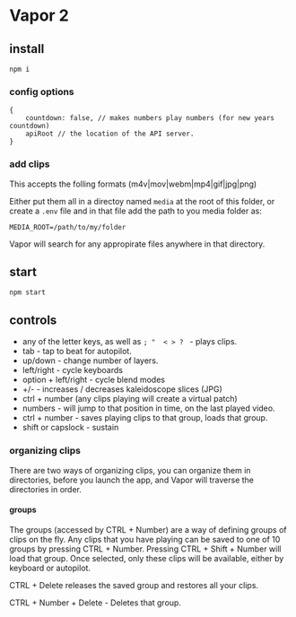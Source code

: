 # Vapor 2

## install
    npm i

### config options
    {
        countdown: false, // makes numbers play numbers (for new years countdown)
        apiRoot // the location of the API server.
    }
### add clips
This accepts the folling formats (m4v|mov|webm|mp4|gif|jpg|png) 

Either put them all in a directoy named `media` at the root of this folder, or create a `.env` file and in that file add the path to you media folder as:
    
    MEDIA_ROOT=/path/to/my/folder

Vapor will search for any appropirate files anywhere in that directory. 

## start
    npm start

## controls
- any of the letter keys, as well as `; "  < > ? ` - plays clips.
- tab - tap to beat for autopilot.
- up/down - change number of layers.
- left/right - cycle keyboards
- option + left/right - cycle blend modes
- +/- - increases / decreases kaleidoscope slices (JPG)  
- ctrl + number (any clips playing will create a virtual patch)
- numbers - will jump to that position in time, on the last played video.
- ctrl + number - saves playing clips to that group, loads that group.
- shift or capslock - sustain

### organizing clips
There are two ways of organizing clips, you can organize them in directories, before you launch the app, and Vapor will traverse the directories in order. 

#### groups
The groups (accessed by CTRL + Number) are a way of defining groups of clips on the fly.
Any clips that you have playing can be saved to one of 10 groups by pressing CTRL + Number.
Pressing CTRL + Shift +  Number will load that group.
Once selected, only these clips will be available, either by keyboard or autopilot. 

CTRL + Delete releases the saved group and restores all your clips. 

CTRL + Number + Delete - Deletes that group.
